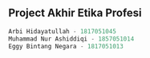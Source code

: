 ## Project Akhir Etika Profesi


 ``` python
 Arbi Hidayatullah - 1817051045
 Muhammad Nur Ashiddiqi - 1857051014
 Eggy Bintang Negara - 1817051013
```
